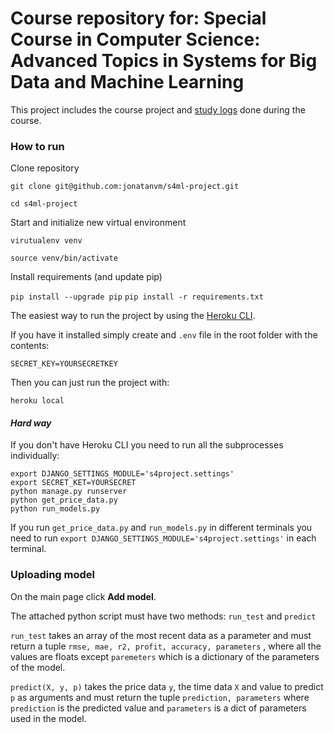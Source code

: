# Course repository for: Special Course in Computer Science: Advanced Topics in Systems for Big Data and Machine Learning


This project includes the course project and [study logs](https://github.com/jonatanvm/s4ml-project/tree/master/uploads/study-logs) done during the course.

### How to run

Clone repository  

`git clone git@github.com:jonatanvm/s4ml-project.git`

`cd s4ml-project`

Start and initialize new virtual environment  

`virutualenv venv`

`source venv/bin/activate`

Install requirements (and update pip)  

`pip install --upgrade pip`
`pip install -r requirements.txt`

The easiest way to run the project by using the [Heroku CLI](https://devcenter.heroku.com/articles/heroku-cli).  

If you have it installed simply create and `.env` file in the root folder with the contents:

`SECRET_KEY=YOURSECRETKEY`

Then you can just run the project with:

`heroku local`

#### _Hard way_

If you don't have Heroku CLI you need to run all the subprocesses individually:

```
export DJANGO_SETTINGS_MODULE='s4project.settings'
export SECRET_KET=YOURSECRET
python manage.py runserver
python get_price_data.py
python run_models.py
```

If you run `get_price_data.py` and `run_models.py` in different terminals you need to run `export DJANGO_SETTINGS_MODULE='s4project.settings'` in each terminal.


### Uploading model

On the main page click **Add model**.

The attached python script must have two methods: `run_test` and `predict`

`run_test` takes an array of the most recent data as a parameter and must return a tuple `rmse, mae, r2, profit, accuracy, parameters`
, where all the values are floats except `paremeters` which is a dictionary of the parameters of the model.

`predict(X, y, p)` takes the price data `y`, the time data `X` and value to predict `p` as arguments and must return the tuple `prediction, parameters` where `prediction` is the predicted value and `parameters` is a dict of parameters used in the model.